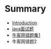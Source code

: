 # Summary

* [Introduction](README.md)
* [java面试题](javamian-shi-ti.md)
* [牛客网错题集1](niu-ke-wang-cuo-ti-ji-1.md)
* 牛客网错题2

